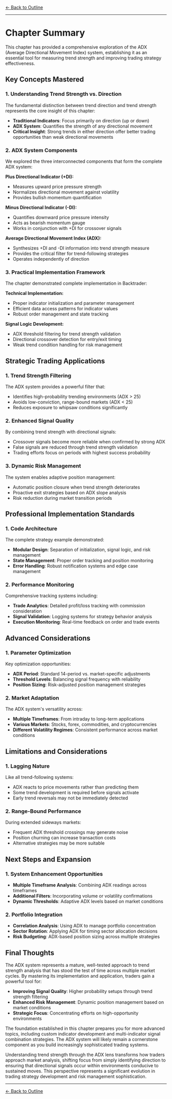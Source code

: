 [← Back to Outline](../outline.md)

---

# Chapter Summary

This chapter has provided a comprehensive exploration of the ADX (Average Directional Movement Index) system, establishing it as an essential tool for measuring trend strength and improving trading strategy effectiveness.

## Key Concepts Mastered

### 1. Understanding Trend Strength vs. Direction
The fundamental distinction between trend direction and trend strength represents the core insight of this chapter:

- **Traditional Indicators**: Focus primarily on direction (up or down)
- **ADX System**: Quantifies the strength of any directional movement
- **Critical Insight**: Strong trends in either direction offer better trading opportunities than weak directional movements

### 2. ADX System Components
We explored the three interconnected components that form the complete ADX system:

**Plus Directional Indicator (+DI):**
- Measures upward price pressure strength
- Normalizes directional movement against volatility
- Provides bullish momentum quantification

**Minus Directional Indicator (-DI):**
- Quantifies downward price pressure intensity  
- Acts as bearish momentum gauge
- Works in conjunction with +DI for crossover signals

**Average Directional Movement Index (ADX):**
- Synthesizes +DI and -DI information into trend strength measure
- Provides the critical filter for trend-following strategies
- Operates independently of direction

### 3. Practical Implementation Framework
The chapter demonstrated complete implementation in Backtrader:

**Technical Implementation:**
- Proper indicator initialization and parameter management
- Efficient data access patterns for indicator values
- Robust order management and state tracking

**Signal Logic Development:**
- ADX threshold filtering for trend strength validation
- Directional crossover detection for entry/exit timing
- Weak trend condition handling for risk management

## Strategic Trading Applications

### 1. Trend Strength Filtering
The ADX system provides a powerful filter that:
- Identifies high-probability trending environments (ADX > 25)
- Avoids low-conviction, range-bound markets (ADX < 25)
- Reduces exposure to whipsaw conditions significantly

### 2. Enhanced Signal Quality
By combining trend strength with directional signals:
- Crossover signals become more reliable when confirmed by strong ADX
- False signals are reduced through trend strength validation
- Trading efforts focus on periods with highest success probability

### 3. Dynamic Risk Management
The system enables adaptive position management:
- Automatic position closure when trend strength deteriorates
- Proactive exit strategies based on ADX slope analysis
- Risk reduction during market transition periods

## Professional Implementation Standards

### 1. Code Architecture
The complete strategy example demonstrated:
- **Modular Design**: Separation of initialization, signal logic, and risk management
- **State Management**: Proper order tracking and position monitoring
- **Error Handling**: Robust notification systems and edge case management

### 2. Performance Monitoring
Comprehensive tracking systems including:
- **Trade Analytics**: Detailed profit/loss tracking with commission consideration
- **Signal Validation**: Logging systems for strategy behavior analysis
- **Execution Monitoring**: Real-time feedback on order and trade events

## Advanced Considerations

### 1. Parameter Optimization
Key optimization opportunities:
- **ADX Period**: Standard 14-period vs. market-specific adjustments
- **Threshold Levels**: Balancing signal frequency with reliability
- **Position Sizing**: Risk-adjusted position management strategies

### 2. Market Adaptation
The ADX system's versatility across:
- **Multiple Timeframes**: From intraday to long-term applications
- **Various Markets**: Stocks, forex, commodities, and cryptocurrencies
- **Different Volatility Regimes**: Consistent performance across market conditions

## Limitations and Considerations

### 1. Lagging Nature
Like all trend-following systems:
- ADX reacts to price movements rather than predicting them
- Some trend development is required before signals activate
- Early trend reversals may not be immediately detected

### 2. Range-Bound Performance
During extended sideways markets:
- Frequent ADX threshold crossings may generate noise
- Position churning can increase transaction costs
- Alternative strategies may be more suitable

## Next Steps and Expansion

### 1. System Enhancement Opportunities
- **Multiple Timeframe Analysis**: Combining ADX readings across timeframes
- **Additional Filters**: Incorporating volume or volatility confirmations
- **Dynamic Thresholds**: Adaptive ADX levels based on market conditions

### 2. Portfolio Integration
- **Correlation Analysis**: Using ADX to manage portfolio concentration
- **Sector Rotation**: Applying ADX for timing sector allocation decisions
- **Risk Budgeting**: ADX-based position sizing across multiple strategies

## Final Thoughts

The ADX system represents a mature, well-tested approach to trend strength analysis that has stood the test of time across multiple market cycles. By mastering its implementation and application, traders gain a powerful tool for:

- **Improving Signal Quality**: Higher probability setups through trend strength filtering
- **Enhanced Risk Management**: Dynamic position management based on market conditions  
- **Strategic Focus**: Concentrating efforts on high-opportunity environments

The foundation established in this chapter prepares you for more advanced topics, including custom indicator development and multi-indicator signal combination strategies. The ADX system will likely remain a cornerstone component as you build increasingly sophisticated trading systems.

Understanding trend strength through the ADX lens transforms how traders approach market analysis, shifting focus from simply identifying direction to ensuring that directional signals occur within environments conducive to sustained moves. This perspective represents a significant evolution in trading strategy development and risk management sophistication.



---

[← Back to Outline](../outline.md)